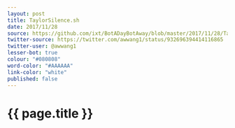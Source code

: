 ```yaml
---
layout: post
title: TaylorSilence.sh
date: 2017/11/28
source: https://github.com/ixt/BotADayBotAway/blob/master/2017/11/28/TaylorSilence.sh
twitter-source: https://twitter.com/awwang1/status/932696394414116865
twitter-user: @awwang1
lesser-bot: true
colour: "#080808"
word-color: "#AAAAAA"
link-color: "white"
published: false
---
```

# {{ page.title }} 
